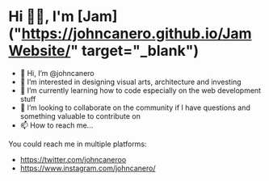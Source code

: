 <!--
**johncanero/JohnCanero** is a ✨ _special_ ✨ repository because its `README.md` (this file) appears on your GitHub profile.
Here are some ideas to get you started:
-->

# Hi 👋🏽, I'm [Jam]("https://johncanero.github.io/JamWebsite/" target="_blank")

- 👋 Hi, I’m @johncanero
- 👀 I’m interested in designing visual arts, architecture and investing
- 🌱 I’m currently learning how to code especially on the web development stuff
- 💞️ I’m looking to collaborate on the community if I have questions and something valuable to contribute on
- 📫 How to reach me...

You could reach me in multiple platforms:
- https://twitter.com/johncaneroo 
- https://www.instagram.com/johncanero/

<!---
johncanero/johncanero is a ✨ special ✨ repository because its `README.md` (this file) appears on your GitHub profile.
You can click the Preview link to take a look at your changes.
--->
